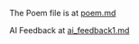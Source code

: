The Poem file is at [poem.md](https://github.com/QinCai-rui/The-Great-Realisation-Poem/blob/main/poem.md)

AI Feedback at [ai_feedback1.md](https://github.com/QinCai-rui/The-Great-Realisation-Poem/blob/main/ai_feedback1.md)

